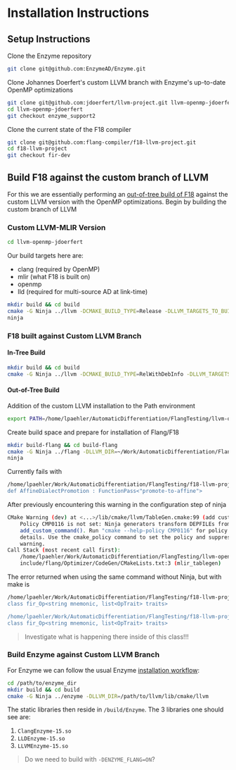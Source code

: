 # Installation Instructions

## Setup Instructions

Clone the Enzyme repository

```bash
git clone git@github.com:EnzymeAD/Enzyme.git
```

Clone Johannes Doerfert's custom LLVM branch with Enzyme's up-to-date OpenMP optimizations

```bash
git clone git@github.com:jdoerfert/llvm-project.git llvm-openmp-jdoerfert
cd llvm-openmp-jdoerfert
git checkout enzyme_support2
```

Clone the current state of the F18 compiler

```bash
git clone git@github.com:flang-compiler/f18-llvm-project.git
cd f18-llvm-project
git checkout fir-dev
```

## Build F18 against the custom branch of LLVM

For this we are essentially performing an [out-of-tree build of F18](https://github.com/flang-compiler/f18-llvm-project/blob/fir-dev/flang/README.md) against the custom LLVM version with the OpenMP optimizations. Begin by building the custom branch of LLVM 

### Custom LLVM-MLIR Version

```bash
cd llvm-openmp-jdoerfert
```

Our build targets here are:

- clang (required by OpenMP)
- mlir (what F18 is built on)
- openmp
- lld (required for multi-source AD at link-time)

```bash
mkdir build && cd build
cmake -G Ninja ../llvm -DCMAKE_BUILD_TYPE=Release -DLLVM_TARGETS_TO_BUILD=X86 -DLLVM_ENABLE_PROJECTS="clang;mlir;openmp;lld" -DCMAKE_CXX_STANDARD=17 -DLLVM_BUILD_UTILS=On -DLLVM_INSTALL_UTILS=On -DLLVM_ENABLE_PLUGINS=On
ninja
```

### F18 built against Custom LLVM Branch

#### In-Tree Build

```bash
mkdir build && cd build
cmake -G Ninja ../llvm -DCMAKE_BUILD_TYPE=RelWithDebInfo -DLLVM_TARGETS_TO_BUILD=X86 -DLLVM_ENABLE_PROJECTS="clang;flang;mlir;openmp" -DCMAKE_CXX_STANDARD=17 -DLLVM_BUILD_TOOLS=On -DLLVM_INSTALL_UTILS=On -DLLVM_ENABLE_PLUGINS=On
```


#### Out-of-Tree Build

Addition of the custom LLVM installation to the Path environment

```bash
export PATH=/home/lpaehler/AutomaticDifferentiation/FlangTesting/llvm-openmp-jdoerfert/build/bin:$PATH
```

Create build space and prepare for installation of Flang/F18

```bash
mkdir build-flang && cd build-flang
cmake -G Ninja ../flang -DLLVM_DIR=~/Work/AutomaticDifferentiation/FlangTesting/llvm-openmp-jdoerfert/build/lib/cmake/llvm -DCMAKE_BUILD_TYPE=RelWithDebInfo -DLLVM_TARGETS_TO_BUILD=X86 -DCLANG_DIR=~/Work/AutomaticDifferentiation/FlangTesting/llvm-openmp-jdoerfert/build/lib/cmake/clang
ninja
```

Currently fails with

```bash
/home/lpaehler/Work/AutomaticDifferentiation/FlangTesting/f18-llvm-project/flang/include/flang/Optimizer/Transforms/Passes.td:19:30: error: Couldn't find class 'FunctionPass'
def AffineDialectPromotion : FunctionPass<"promote-to-affine">
```

After previously encountering this warning in the configuration step of ninja

```bash
CMake Warning (dev) at <...>/lib/cmake/llvm/TableGen.cmake:99 (add custom command):
    Policy CMP0116 is not set: Ninja generators transform DEPFILEs from
    add_custom_command(). Run "cmake --help-policy CMP0116" for policy
    details. Use the cmake_policy command to set the policy and suppress this
    warning.
Call Stack (most recent call first):
    /home/lpaehler/Work/AutomaticDifferentiation/FlangTesting/llvm-openmp-jdoerfert/build/lib/cmake/mlir/AddMLIR.cmake:5 (tablegen)
    include/flang/Optimizer/CodeGen/CMakeLists.txt:3 (mlir_tablegen)
```

The error returned when using the same command without Ninja, but with make is

```bash
/home/lpaehler/Work/AutomaticDifferentiation/FlangTesting/f18-llvm-project/flang/include/flang/Optimizer/Dialect/FIROps.td:22:36: error: Couldn't find class 'OpTrait'
class fir_Op<string mnemonic, list<OpTrait> traits>

/home/lpaehler/Work/AutomaticDifferentiation/FlangTesting/f18-llvm-project/flang/include/flang/Optimizer/Dialect/FIROps.td:22:43: error: unknown class name
class fir_Op<string mnemonic, list<OpTrait> traits>
```

> Investigate what is happening there inside of this class!!!

### Build Enzyme against Custom LLVM Branch

For Enzyme we can follow the usual Enzyme [installation workflow](https://enzyme.mit.edu/Installation/):

```bash
cd /path/to/enzyme_dir
mkdir build && cd build
cmake -G Ninja ../enzyme -DLLVM_DIR=/path/to/llvm/lib/cmake/llvm
```

The static libraries then reside in `/build/Enzyme`. The 3 libraries one should see are:

1. `ClangEnzyme-15.so`
2. `LLDEnzyme-15.so`
3. `LLVMEnzyme-15.so`
> Do we need to build with `-DENZYME_FLANG=ON`?

